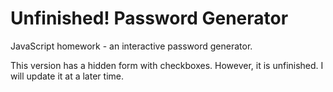 # Unfinished! Password Generator
JavaScript homework - an interactive password generator.

This version has a hidden form with checkboxes. However, it is unfinished. I will update it at a later time.
